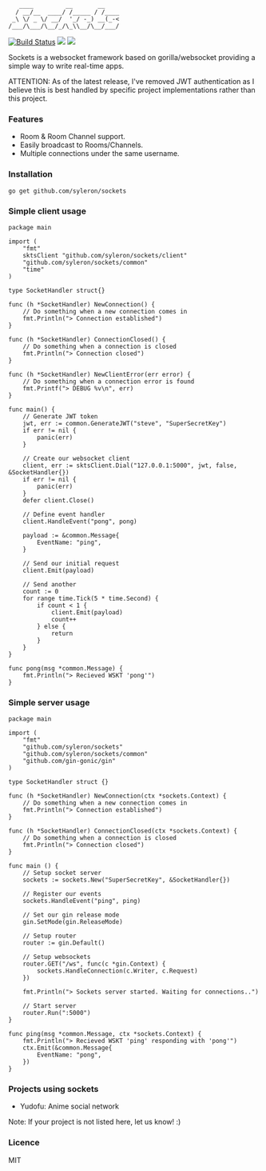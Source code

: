 ```
   ____         __       __    
  / __/__  ____/ /_____ / /____
 _\ \/ _ \/ __/  '_/ -_) __(_-<
/___/\___/\__/_/\_\\__/\__/___/               

```
[![Build Status](https://travis-ci.org/syleron/sockets.svg?branch=master)](https://travis-ci.org/syleron/sockets)
<a href="https://godoc.org/github.com/syleron/sockets"><img src="https://godoc.org/github.com/syleron/sockets?status.svg"><a/>
<a href="https://opensource.org/licenses/MIT"><img src="https://img.shields.io/github/license/mashape/apistatus.svg"><a/>

Sockets is a websocket framework based on gorilla/websocket providing a simple way to write real-time apps.

ATTENTION: As of the latest release, I've removed JWT authentication as I believe this is best handled by specific project implementations rather than this project.

### Features

* Room & Room Channel support.
* Easily broadcast to Rooms/Channels.
* Multiple connections under the same username.

### Installation

    go get github.com/syleron/sockets

### Simple client usage

    package main

    import (
        "fmt"
        sktsClient "github.com/syleron/sockets/client"
        "github.com/syleron/sockets/common"
        "time"
    )

    type SocketHandler struct{}

    func (h *SocketHandler) NewConnection() {
        // Do something when a new connection comes in
        fmt.Println("> Connection established")
    }

    func (h *SocketHandler) ConnectionClosed() {
        // Do something when a connection is closed
        fmt.Println("> Connection closed")
    }

    func (h *SocketHandler) NewClientError(err error) {
        // Do something when a connection error is found
        fmt.Printf("> DEBUG %v\n", err)
    }

    func main() {
        // Generate JWT token
        jwt, err := common.GenerateJWT("steve", "SuperSecretKey")
        if err != nil {
            panic(err)
        }

        // Create our websocket client
        client, err := sktsClient.Dial("127.0.0.1:5000", jwt, false, &SocketHandler{})
        if err != nil {
            panic(err)
        }
        defer client.Close()

        // Define event handler
        client.HandleEvent("pong", pong)

        payload := &common.Message{
            EventName: "ping",
        }

        // Send our initial request
        client.Emit(payload)

        // Send another
        count := 0
        for range time.Tick(5 * time.Second) {
            if count < 1 {
                client.Emit(payload)
                count++
            } else {
                return
            }
        }
    }

    func pong(msg *common.Message) {
        fmt.Println("> Recieved WSKT 'pong'")
    }

### Simple server usage

    package main

    import (
        "fmt"
        "github.com/syleron/sockets"
        "github.com/syleron/sockets/common"
        "github.com/gin-gonic/gin"
    )

    type SocketHandler struct {}

    func (h *SocketHandler) NewConnection(ctx *sockets.Context) {
        // Do something when a new connection comes in
        fmt.Println("> Connection established")
    }

    func (h *SocketHandler) ConnectionClosed(ctx *sockets.Context) {
        // Do something when a connection is closed
        fmt.Println("> Connection closed")
    }

    func main () {
        // Setup socket server
        sockets := sockets.New("SuperSecretKey", &SocketHandler{})

        // Register our events
        sockets.HandleEvent("ping", ping)

        // Set our gin release mode
        gin.SetMode(gin.ReleaseMode)

        // Setup router
        router := gin.Default()

        // Setup websockets
        router.GET("/ws", func(c *gin.Context) {
            sockets.HandleConnection(c.Writer, c.Request)
        })

        fmt.Println("> Sockets server started. Waiting for connections..")

        // Start server
        router.Run(":5000")
    }

    func ping(msg *common.Message, ctx *sockets.Context) {
        fmt.Println("> Recieved WSKT 'ping' responding with 'pong'")
        ctx.Emit(&common.Message{
            EventName: "pong",
        })
    }

### Projects using sockets

- Yudofu: Anime social network

Note: If your project is not listed here, let us know! :)

### Licence

MIT
